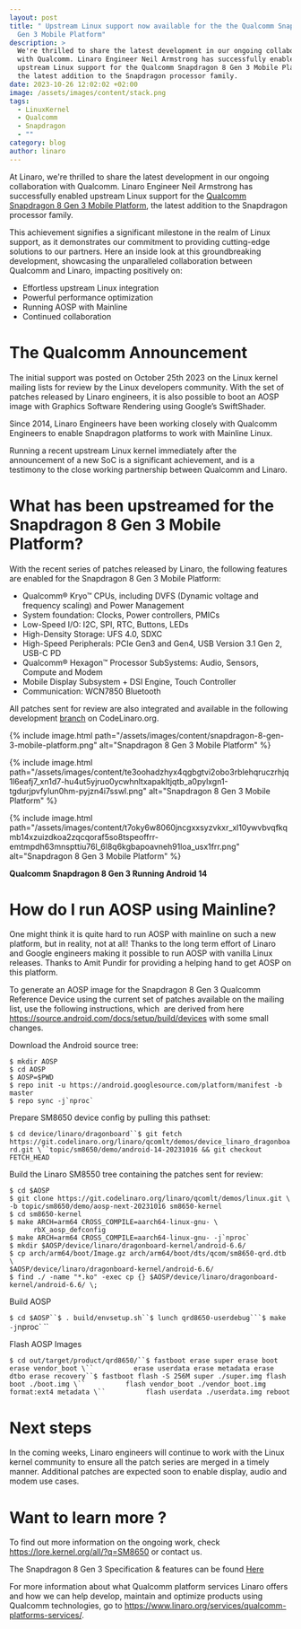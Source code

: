 ```yaml
---
layout: post
title: " Upstream Linux support now available for the the Qualcomm Snapdragon 8
  Gen 3 Mobile Platform"
description: >
  We're thrilled to share the latest development in our ongoing collaboration
  with Qualcomm. Linaro Engineer Neil Armstrong has successfully enabled
  upstream Linux support for the Qualcomm Snapdragon 8 Gen 3 Mobile Platform,
  the latest addition to the Snapdragon processor family.
date: 2023-10-26 12:02:02 +02:00
image: /assets/images/content/stack.png
tags:
  - LinuxKernel
  - Qualcomm
  - Snapdragon
  - ""
category: blog
author: linaro
---
```

At Linaro, we're thrilled to share the latest development in our ongoing collaboration with Qualcomm. Linaro Engineer Neil Armstrong has successfully enabled upstream Linux support for the [Qualcomm Snapdragon 8 Gen 3 Mobile Platform](https://www.qualcomm.com/products/mobile/snapdragon/smartphones/snapdragon-8-series-mobile-platforms/snapdragon-8-gen-3-mobile-platform), the latest addition to the Snapdragon processor family.

This achievement signifies a significant milestone in the realm of Linux support, as it demonstrates our commitment to providing cutting-edge solutions to our partners. Here an inside look at this groundbreaking development, showcasing the unparalleled collaboration between Qualcomm and Linaro, impacting positively on:

* Effortless upstream Linux integration
* Powerful performance optimization
* Running AOSP with Mainline
* Continued collaboration 

# The Qualcomm Announcement

The initial support was posted on October 25th 2023 on the Linux kernel mailing lists for review by the Linux developers community. With the set of patches released by Linaro engineers, it is also possible to boot an AOSP image with Graphics Software Rendering using Google’s SwiftShader.

Since 2014, Linaro Engineers have been working closely with Qualcomm Engineers to enable Snapdragon platforms to work with Mainline Linux.

Running a recent upstream Linux kernel immediately after the announcement of a new SoC is a significant achievement, and is a testimony to the close working partnership between Qualcomm and Linaro.

# What has been upstreamed for the Snapdragon 8 Gen 3 Mobile Platform?

With the recent series of patches released by Linaro, the following features are enabled for the Snapdragon 8 Gen 3 Mobile Platform:

* Qualcomm® Kryo™ CPUs, including DVFS (Dynamic voltage and frequency scaling) and Power Management
* System foundation: Clocks, Power controllers, PMICs
* Low-Speed I/O: I2C, SPI, RTC, Buttons, LEDs
* High-Density Storage: UFS 4.0, SDXC
* High-Speed Peripherals: PCIe Gen3 and Gen4, USB Version 3.1 Gen 2, USB-C PD
* Qualcomm® Hexagon™ Processor SubSystems: Audio, Sensors, Compute and Modem
* Mobile Display Subsystem + DSI Engine, Touch Controller
* Communication: WCN7850 Bluetooth

All patches sent for review are also integrated and available in the following development [branch](https://git.codelinaro.org/linaro/qcomlt/demos/linux/-/tree/topic/sm8650/demo/aosp-next-20231016) on CodeLinaro.org.

{% include image.html path="/assets/images/content/snapdragon-8-gen-3-mobile-platform.png" alt="Snapdragon 8 Gen 3 Mobile Platform" %}

{% include image.html path="/assets/images/content/te3oohadzhyx4qgbgtvi2obo3rblehqruczrhjq1l6eafj7_xn1d7-hu4ut5yjruo0ycwhnltxapakltjqtb_a0pylxgn1-tgdurjpvfylun0hm-pyjzn4i7sswl.png" alt="Snapdragon 8 Gen 3 Mobile Platform" %}

{% include image.html path="/assets/images/content/t7oky6w8060jncgxxsyzvkxr_xl10ywvbvqfkqmb14xzuizdkoa2zqcqoraf5so8tspeoffrr-emtmpdh63mnspttiu76l_6l8q6kgbapoavneh91loa_usx1frr.png" alt="Snapdragon 8 Gen 3 Mobile Platform" %}

**Qualcomm Snapdragon 8 Gen 3 Running Android 14**

# How do I run AOSP using Mainline?

One might think it is quite hard to run AOSP with mainline on such a new platform, but in reality, not at all! Thanks to the long term effort of Linaro and Google engineers making it possible to run AOSP with vanilla Linux releases. Thanks to Amit Pundir for providing a helping hand to get AOSP on this platform.

To generate an AOSP image for the Snapdragon 8 Gen 3 Qualcomm Reference Device using the current set of patches available on the mailing list, use the following instructions, which  are derived from here <https://source.android.com/docs/setup/build/devices> with some small changes.

Download the Android source tree:

`$ mkdir AOSP`\
`$ cd AOSP`\
`$ AOSP=$PWD`\
`$ repo init -u https://android.googlesource.com/platform/manifest -b master`\
``$ repo sync -j`nproc` ``

Prepare SM8650 device config by pulling this pathset:

`$ cd device/linaro/dragonboard``$ git fetch https://git.codelinaro.org/linaro/qcomlt/demos/device_linaro_dragonboard.git \``topic/sm8650/demo/android-14-20231016 && git checkout FETCH_HEAD`

Build the Linaro SM8550 tree containing the patches sent for review:

`$ cd $AOSP`\
`$ git clone https://git.codelinaro.org/linaro/qcomlt/demos/linux.git \`\
`-b topic/sm8650/demo/aosp-next-20231016 sm8650-kernel`\
`$ cd sm8650-kernel`\
`$ make ARCH=arm64 CROSS_COMPILE=aarch64-linux-gnu- \`\
`      rbX_aosp_defconfig`\
``$ make ARCH=arm64 CROSS_COMPILE=aarch64-linux-gnu- -j`nproc` ``\
`$ mkdir $AOSP/device/linaro/dragonboard-kernel/android-6.6/`\
`$ cp arch/arm64/boot/Image.gz arch/arm64/boot/dts/qcom/sm8650-qrd.dtb \`\
`$AOSP/device/linaro/dragonboard-kernel/android-6.6/`\
`$ find ./ -name "*.ko" -exec cp {} $AOSP/device/linaro/dragonboard-kernel/android-6.6/ \;`

Build AOSP

`$ cd $AOSP``$ . build/envsetup.sh``$ lunch qrd8650-userdebug```$ make -j`nproc` ``

Flash AOSP Images

`$ cd out/target/product/qrd8650/``$ fastboot erase super erase boot erase vendor_boot \``          erase userdata erase metadata erase dtbo erase recovery``$ fastboot flash -S 256M super ./super.img flash boot ./boot.img \``          flash vendor_boot ./vendor_boot.img format:ext4 metadata \``          flash userdata ./userdata.img reboot`

# Next steps

In the coming weeks, Linaro engineers will continue to work with the Linux kernel community to ensure all the patch series are merged in a timely manner. Additional patches are expected soon to enable display, audio and modem use cases.

# Want to learn more ?

To find out more information on the ongoing work, check  <https://lore.kernel.org/all/?q=SM8650> or contact us.

The Snapdragon 8 Gen 3 Specification & features can be found [Here](https://www.qualcomm.com/content/dam/qcomm-martech/dm-assets/images/company/news-media/media-center/press-kits/snapdragon-summit-2023/documents/Snapdragon8Gen3_%20ProductBrief.pdf) 

For more information about what Qualcomm platform services Linaro offers and how we can help develop, maintain and optimize products using Qualcomm technologies, go to <https://www.linaro.org/services/qualcomm-platforms-services/>.